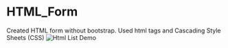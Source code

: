 # HTML_Form
Created HTML form without bootstrap. Used html tags and Cascading Style Sheets (CSS)
![Html List Demo](https://github.com/Pragnya7Prajapati/HTML_Form/assets/142715731/c51b6a32-2352-41d6-bfd7-7a8237b6308b)
